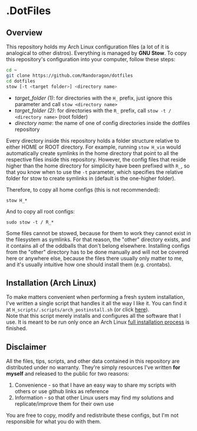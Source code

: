 # .DotFiles

## Overview

This repository holds my Arch Linux configuration files (a lot of it is analogical to other distros).
Everything is managed by **GNU Stow**. To copy this repository's configuration into your computer, follow these steps:

```sh
cd ~
git clone https://github.com/Randoragon/dotfiles
cd dotfiles
stow [-t <target folder>] <directory name>
```

- *target_folder (1)*: for directories with the `H_` prefix, just ignore this parameter and call `stow <directory name>`
- *target_folder (2)*: for directories with the `R_` prefix, call `stow -t / <directory name>` (root folder)
- *directory name*: the name of one of config directories inside the dotfiles repository

Every directory inside this repository holds a folder structure relative to either HOME or ROOT directory.
For example, running `stow H_vim` would automatically create symlinks in the home directory that point to all the respective files inside this repository.
However, the config files that reside higher than the home directory for simplicity have been prefixed with `R_`, so that you know when to use the `-t` parameter, which specifies the relative folder for stow to create symlinks in (default is the one-higher folder).

Therefore, to copy all home configs (this is not recommended):

`stow H_*`

And to copy all root configs:

`sudo stow -t / R_*`

Some files cannot be stowed, because for them to work they cannot exist in the filesystem as symlinks.
For that reason, the "other" directory exists, and it contains all of the oddballs that don't belong elsewhere.
Installing configs from the "other" directory has to be done manually and will not be covered here or anywhere
else, because the files there usually only matter to me, and it's usually intuitive how one should install them
(e.g. crontabs).

## Installation (Arch Linux)

To make matters convenient when performing a fresh system installation, I've written a single script that handles it all the way I like it.
You can find it at `H_scripts/.scripts/arch_postinstall.sh` (or click [here](https://github.com/randoragon/dotfiles/blob/master/H_scripts/.scripts/arch_postinstall.sh)).  
Note that this script merely installs and configures all the software that I use. It is meant to be run only once an Arch Linux [full installation process](https://wiki.archlinux.org/index.php/Installation_guide) is finished.

## Disclaimer

All the files, tips, scripts, and other data contained in this repository are distributed under no warranty. They're simply resources I've written **for myself** and released to the public for two reasons:

1. Convenience - so that I have an easy way to share my scripts with others or use github links as reference
2. Information - so that other Linux users may find my solutions and replicate/improve them for their own use

You are free to copy, modify and redistribute these configs, but I'm not responsible for what you do with them.

